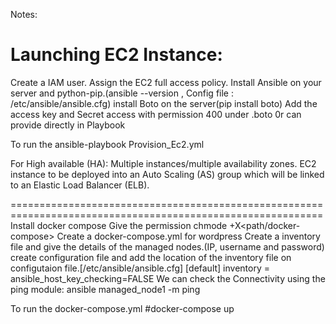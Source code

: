 Notes:

Launching EC2 Instance:
============================
Create a IAM user.
Assign the EC2 full access policy.
Install Ansible on your server and python-pip.(ansible --version , Config file : /etc/ansible/ansible.cfg)
install Boto on the server(pip install boto)
Add the access key and Secret access with permission 400 under .boto 0r can provide directly in Playbook

To run the ansible-playbook Provision_Ec2.yml

For High available (HA):
Multiple instances/multiple availability zones.
EC2 instance to be deployed into an Auto Scaling (AS) group which will be linked to an Elastic Load Balancer (ELB).

============================================================================================================
Install docker compose
Give the permission chmode +X<path/docker-compose>
Create a docker-compose.yml for wordpress
Create a inventory file  and give the details of the managed nodes.(IP, username and password)
create configuration file and add the location of the inventory file on configutaion file.[/etc/ansible/ansible.cfg]
[default]
inventory = <path of inventoryfile>
ansible_host_key_checking=FALSE
We can check the Connectivity using the ping module:
ansible managed_node1 -m ping

To run the docker-compose.yml 
#docker-compose up






